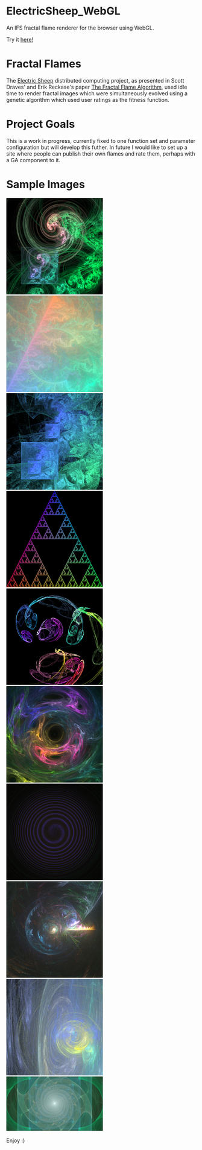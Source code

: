 # ElectricSheep_WebGL
An IFS fractal flame renderer for the browser using WebGL.

Try it [here!](http://richardassar.github.io/ElectricSheep_WebGL/)

# Fractal Flames
The [Electric Sheep](https://en.wikipedia.org/wiki/Electric_Sheep) distributed computing project, as presented in Scott Draves' and Erik Reckase's paper [The Fractal Flame Algorithm](http://flam3.com/flame.pdf),
used idle time to render fractal images which were simultaneously evolved using a genetic algorithm which used user ratings as the fitness function.

# Project Goals
This is a work in progress, currently fixed to one function set and parameter configuration but will develop this futher. In future I would like to set up a site where people can publish their own flames and rate them, perhaps with a GA component to it.

# Sample Images
<img src="https://github.com/richardassar/ElectricSheep_WebGL/raw/master/images/flame-1.png" width="256px"/>  <img src="https://github.com/richardassar/ElectricSheep_WebGL/raw/master/images/flame-2.png" width="256px"/> <img src="https://github.com/richardassar/ElectricSheep_WebGL/raw/master/images/flame-3.png" width="256px"/> <img src="https://github.com/richardassar/ElectricSheep_WebGL/raw/master/images/flame-4.png" width="256px"/> <img src="https://github.com/richardassar/ElectricSheep_WebGL/raw/master/images/flame-5.png" width="256px"/> <img src="https://github.com/richardassar/ElectricSheep_WebGL/raw/master/images/flame-6.png" width="256px"/> <img src="https://github.com/richardassar/ElectricSheep_WebGL/raw/master/images/flame-7.png" width="256px"/> <img src="https://github.com/richardassar/ElectricSheep_WebGL/raw/master/images/flame-8.png" width="256px"/> <img src="https://github.com/richardassar/ElectricSheep_WebGL/raw/master/images/flame-10.png" width="256px"/> <img src="https://github.com/richardassar/ElectricSheep_WebGL/raw/master/images/flame-9.jpg" width="256px"/>

Enjoy :)

